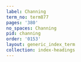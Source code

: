 ```yaml
---
label: Channing
term_no: term877
pages: '380'
no_spaces: Channing
pid: channing
order: '0153'
layout: generic_index_term
collection: index-headings
---
```

